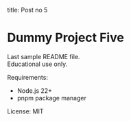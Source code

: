 
title: Post no 5


# Dummy Project Five
Last sample README file.  
Educational use only.  

Requirements:  
- Node.js 22+  
- pnpm package manager  

License: MIT  
